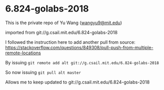 # 6.824-golabs-2018

This is the private repo of Yu Wang (wangyu9@mit.edu)

imported from git://g.csail.mit.edu/6.824-golabs-2018


I followed the instruction here to add another pull from source:
https://stackoverflow.com/questions/849308/pull-push-from-multiple-remote-locations

By issuing
`git remote add alt git://g.csail.mit.edu/6.824-golabs-2018`

So now issuing
`git pull alt master`

Allows me to keep updated to git://g.csail.mit.edu/6.824-golabs-2018
